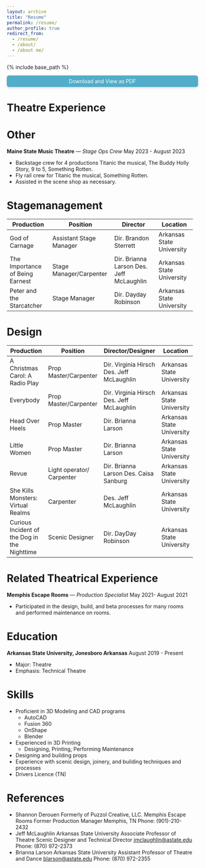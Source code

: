```yaml
---
layout: archive
title: "Resume"
permalink: /resume/
author_profile: true
redirect_from:
  - /resume/
  - /about/
  - /about me/
---
```


{% include base_path %}

<a href="https://docs.google.com/document/d/1r2sbgcDgDxmxz0EYZ4J5erLjHD2u6MNY7USb8visLvU/export?format=pdf" target=_blank
   style="width:100%;display:block;text-align:center;padding:.5em;background-color:#52adc8;color:#fff;border-radius:6px;box-shadow:0 4px 6px rgba(50,50,93,.11), 0 1px 3px          rgba(0,0,0,.08);text-decoration:none">Download and View as PDF</a>  
   
   
Theatre Experience
======

**Other**
======

**Maine State Music Theatre** — *Stage Ops Crew* May 2023 - August 2023 
  * Backstage crew for 4 productions Titanic the musical, The Buddy Holly Story, 9 to 5, Something Rotten. 
  * Fly rail crew for Titanic the musical, Something Rotten. 
  * Assisted in the scene shop as necessary.

**Stagemanagement**   
======

| Production                      | Position	             | Director			                | Location                  |
|---------------------------------|--------------------------|------------------------------------------|---------------------------|
| God of Carnage                  | Assistant Stage Manager  | Dir. Brandon Sterrett                    | Arkansas State University |
| The Importance of Being Earnest | Stage Manager/Carpenter  | Dir. Brianna Larson Des. Jeff McLaughlin | Arkansas State University |
| Peter and the Starcatcher       | Stage Manager            | Dir. Dayday Robinson                     | Arkansas State University |


**Design**
======

| Production                         		| Position                  | Director/Designer                         | Location                  |
|-----------------------------------------------|---------------------------|-------------------------------------------|---------------------------|
| A Christmas Carol: A Radio Play    		| Prop Master/Carpenter     | Dir. Virginia Hirsch Des. Jeff McLaughlin | Arkansas State University |
| Everybody                          		| Prop Master/Carpenter     | Dir. Virginia Hirsch Des. Jeff McLaughlin | Arkansas State University |
| Head Over Heels                    		| Prop Master               | Dir. Brianna Larson                       | Arkansas State University |
| Little Women                       		| Prop Master               | Dir. Brianna Larson                       | Arkansas State University |
| Revue                              	        | Light operator/ Carpenter | Dir. Brianna Larson Des. Caisa Sanburg    | Arkansas State University |
| She Kills Monsters: Virtual Realms 	        | Carpenter                 | Des. Jeff McLaughlin                      | Arkansas State University |
| Curious Incident of the Dog in the Nighttime  | Scenic Designer 	    | Dir. DayDay Robinson 		        | Arkansas State University |


    
Related Theatrical Experience 
======

**Memphis Escape Rooms** — *Production Specialist* May 2021- August 2021   
  * Participated in the design, build, and beta processes for many rooms and performed maintenance on rooms.  
   
Education
======
**Arkansas State University, Jonesboro Arkansas** August 2019 - Present  
  * Major: Theatre
  * Emphasis: Technical Theatre

Skills
======
  
* Proficient in 3D Modeling and CAD programs
  * AutoCAD
  * Fusion 360
  * OnShape
  * Blender
* Experienced in 3D Printing
  * Designing, Printing, Performing Maintenance 
* Designing and building props 
* Experience with scenic design, joinery, and building techniques and processes
* Drivers Licence (TN)

References
======

* Shannon Derouen 
Formerly of Puzzol Creative, LLC. Memphis Escape Rooms 
Former Production Manager 
Memphis, TN 
Phone: (901)-210-2432
* Jeff McLaughlin 
	Arkansas State University 
Associate Professor of Theatre
Scenic Designer and Technical Director
jmclaughlin@astate.edu
Phone: (870) 972-2373
* Brianna Larson
	Arkansas State University
Assistant Professor of Theatre and Dance
blarson@astate.edu
Phone: (870) 972-2355
